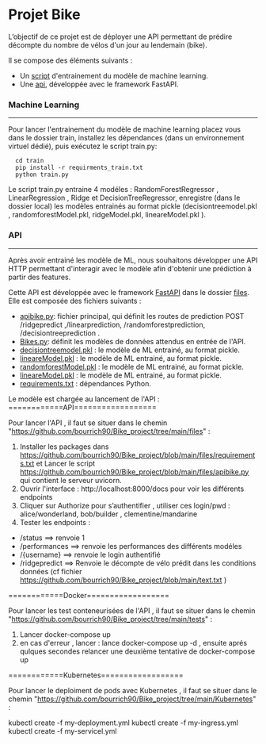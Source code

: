 # Projet Bike
L’objectif de ce projet est de déployer une API permettant de prédire décompte du nombre de vélos d'un jour au lendemain (bike).

Il se compose des éléments suivants :

* Un [script](https://github.com/bourrich90/Bike_project/blob/main/train/train.py) d'entrainement du modèle de machine learning.
* Une [api](https://github.com/bourrich90/Bike_project/blob/main/files/apibike.py), développée avec le framework FastAPI.

### Machine Learning
-----------------------------------------------------------------------
Pour lancer l'entrainement du modèle de machine learning placez vous dans le dossier train, installez les dépendances (dans un environnement virtuel dédié), puis exécutez le script train.py:

``` 
  cd train
  pip install -r requirments_train.txt
  python train.py
```

Le script train.py entraine 4 modéles : RandomForestRegressor , LinearRegression , Ridge et DecisionTreeRegressor,  enregistre (dans le dossier local) les modèles entrainés au format pickle (decisiontreemodel.pkl , randomforestModel.pkl, ridgeModel.pkl, lineareModel.pkl ).

### API
-------------------------------------------------------------------------
Après avoir entrainé les modèle de ML, nous souhaitons développer une API HTTP permettant d'interagir avec le modèle afin d'obtenir une prédiction à partir des features.

Cette API est développée avec le framework [FastAPI](https://fastapi.tiangolo.com/) dans le dossier [files](https://github.com/bourrich90/Bike_project/tree/main/files). Elle est composée des fichiers suivants :

 * [apibike.py](https://github.com/bourrich90/Bike_project/blob/main/files/apibike.py): fichier principal, qui définit les routes de prediction POST /ridgepredict ,/linearprediction, /randomforestprediction, /decisiontreeprediction .
 * [Bikes.py](https://github.com/bourrich90/Bike_project/blob/main/files/Bikes.py): définit les modèles de données attendus en entrée de l'API.
 * [decisiontreemodel.pkl](https://github.com/bourrich90/Bike_project/blob/main/files/decisiontreemodel.pkl) : le modèle de ML entrainé, au format pickle.
 * [lineareModel.pkl](https://github.com/bourrich90/Bike_project/blob/main/files/lineareModel.pkl) : le modèle de ML entrainé, au format pickle.
 * [randomforestModel.pkl](https://github.com/bourrich90/Bike_project/blob/main/files/randomforestModel.pkl) : le modèle de ML entrainé, au format pickle.
 * [lineareModel.pkl](https://github.com/bourrich90/Bike_project/blob/main/files/lineareModel.pkl) : le modèle de ML entrainé, au format pickle.
 * [requirements.txt](https://github.com/bourrich90/Bike_project/blob/main/files/requirements.txt) : dépendances Python.

Le modèle est chargée au lancement de l'API :
============API==================

Pour lancer l'API , il faut se situer dans le chemin "https://github.com/bourrich90/Bike_project/tree/main/files" :

1. Installer les packages dans https://github.com/bourrich90/Bike_project/blob/main/files/requirements.txt et Lancer le script https://github.com/bourrich90/Bike_project/blob/main/files/apibike.py qui contient le serveur uvicorn.
2. Ouvrir l'interface : http://localhost:8000/docs pour voir les différents endpoints
3. Cliquer sur Authorize pour s’authentifier  , utiliser ces login/pwd : alice/wonderland, bob/builder , clementine/mandarine
4. Tester les endpoints : 
* /status ==> renvoie 1
* /performances ==> renvoie les performances des différents modéles
* /{username} ==> renvoie le login authentifié
* /ridgepredict ==> Renvoie le décompte de vélo prédit dans les conditions données (cf fichier https://github.com/bourrich90/Bike_project/blob/main/text.txt )

============Docker==================

Pour lancer les test conteneurisées de l'API , il faut se situer dans le chemin "https://github.com/bourrich90/Bike_project/tree/main/tests" :

1. Lancer docker-compose up
2. en cas d'erreur , lancer : lance docker-compose up -d , ensuite aprés qulques secondes  relancer une  deuxième tentative de docker-compose up

============Kubernetes==================

Pour lancer le deploiment de pods avec Kubernetes , il faut se situer dans le chemin "https://github.com/bourrich90/Bike_project/tree/main/Kubernetes" :

kubectl create -f my-deployment.yml
kubectl create -f my-ingress.yml
kubectl create -f my-servicel.yml
